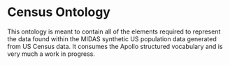 # Census Ontology

This ontology is meant to contain all of the elements required to represent the data found within the MIDAS synthetic US population data generated from US Census data.  It consumes the Apollo structured vocabulary and is very much a work in progress.
